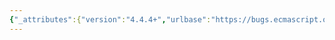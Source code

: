 ```yaml
---
{"_attributes":{"version":"4.4.4+","urlbase":"https://bugs.ecmascript.org/","maintainer":"dherman@mozilla.com"},"bug":{"bug_id":2873,"creation_ts":"2014-05-16 09:31:00 -0700","short_desc":"B.3.2 Web Block Function Decl: Redeclaration checks when parameter environment is present","delta_ts":"2014-06-16 16:12:54 -0700","product":"Draft for 6th Edition","component":"technical issue","version":"Rev 24: April 27, 2014 Draft","rep_platform":"All","op_sys":"All","bug_status":"RESOLVED","resolution":"FIXED","priority":"Normal","bug_severity":"normal","everconfirmed":true,"reporter":{"uid":"andrebargull","name":"André Bargull"},"assigned_to":{"uid":"allen","name":"Allen Wirfs-Brock"},"long_desc":[{"commentid":8522,"comment_count":0,"who":{"uid":"andrebargull","name":"André Bargull"},"bug_when":"2014-05-16 09:31:22 -0700","thetext":"B.3.2  Web Legacy Compatibility for Block-Level Function Declarations\n\nThe redeclaration check in step 2.a does not take parameter environments into account. Maybe it should use `instantiatedVarNames` instead of HasBinding()?\n\nAlso: Step reference in B.3.2, step 2a. to 9.2.14 needs to be updated from step 26 to step 29.\n\n\nParameter environment present:\n---\nfunction f(a = () => \"default\") {\n  if (true) { function a() { return \"web-compat\" } }\n  return a();\n}\nf(); // returns \"web-compat\"\nf(() => \"param\"); returns \"web-compat\"\n---\n\n\nParameter environment not present:\n---\nfunction f(a) {\n  if (true) { function a() { return \"web-compat\" } }\n  return a();\n}\nf(); // throws TypeError\nf(() => \"param\"); // returns \"param\"\n---"},{"commentid":8526,"comment_count":1,"who":{"uid":"allen","name":"Allen Wirfs-Brock"},"bug_when":"2014-05-16 16:14:29 -0700","thetext":"fixed in rev25 editor's draft.\n\nused instantiatedVarNames.  Also adjusted the step reference into 9.2.14"},{"commentid":9014,"comment_count":2,"who":{"uid":"allen","name":"Allen Wirfs-Brock"},"bug_when":"2014-06-16 16:12:54 -0700","thetext":"fixed in rev25 editor's draft"}]}}
---
```

